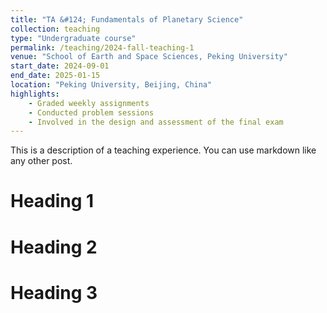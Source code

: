 ```yaml
---
title: "TA &#124; Fundamentals of Planetary Science"
collection: teaching
type: "Undergraduate course"
permalink: /teaching/2024-fall-teaching-1
venue: "School of Earth and Space Sciences, Peking University"
start_date: 2024-09-01
end_date: 2025-01-15
location: "Peking University, Beijing, China"
highlights:
    - Graded weekly assignments
    - Conducted problem sessions
    - Involved in the design and assessment of the final exam
---
```


This is a description of a teaching experience. You can use markdown like any other post.

Heading 1
======

Heading 2
======

Heading 3
======
